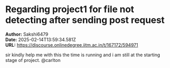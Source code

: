 # Regarding project1 for file not detecting after sending post request

**Author:** Sakshi6479  
**Date:** 2025-02-14T13:59:34.581Z  
**URL:** https://discourse.onlinedegree.iitm.ac.in/t/167172/594971

sir kindly help me with this the time is running and i am still at the starting stage of project.
@carlton
